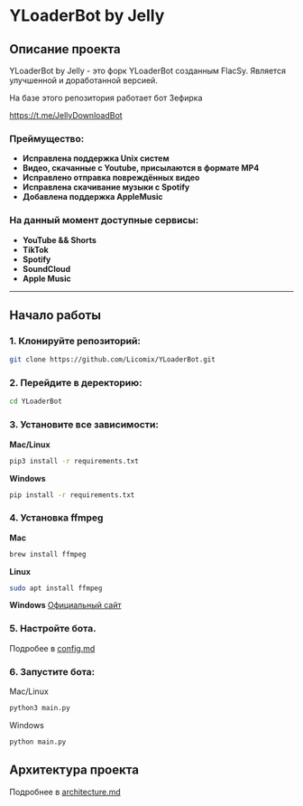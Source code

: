 # YLoaderBot by Jelly
## Описание проекта
YLoaderBot by Jelly - это форк YLoaderBot созданным FlacSy. Является улучшенной и доработанной версией.

На базе этого репозитория работает бот Зефирка

https://t.me/JellyDownloadBot

### Преймущество:
- **Исправлена поддержка Unix систем**
- **Видео, скачанные с Youtube, присылаются в формате MP4**
- **Исправлено отправка повреждённых видео**
- **Исправлена скачивание музыки с Spotify**
- **Добавлена поддержка AppleMusic**

### На данный момент доступные сервисы:
 - **YouTube && Shorts**
 - **TikTok**
 - **Spotify**
 - **SoundCloud**
 - **Apple Music**
 ----
## Начало работы
### 1. Клонируйте репозиторий:
```bash
git clone https://github.com/Licomix/YLoaderBot.git
```

### 2. Перейдите в деректорию:

```bash
cd YLoaderBot
```
### 3. Установите все зависимости:

**Mac/Linux**
```bash
pip3 install -r requirements.txt
```

**Windows**
```bash
pip install -r requirements.txt
```
### 4. Установка ffmpeg

**Mac**

  ```bash
  brew install ffmpeg
  ```

**Linux**

  ```bash
  sudo apt install ffmpeg
  ```

**Windows**
  [Официальный сайт](https://ffmpeg.org/download.html#build-windows)
### 5. Настройте бота.
Подробее в [config.md](./config.md)
### 6. Запустите бота:

Mac/Linux
```bash
python3 main.py
```

Windows
```bash
python main.py
```
## Архитектура проекта

Подробнее в [architecture.md](./architecture.md)
